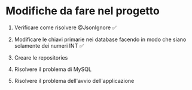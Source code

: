 # Modifiche da fare nel progetto

1. Verificare come risolvere @JsonIgnore ✅

2. Modificare le chiavi primarie nei database facendo in modo che siano solamente dei numeri INT ✅

3. Creare le repositories

4. Risolvere il problema di MySQL

5. Risolvere il problema dell'avvio dell'applicazione
